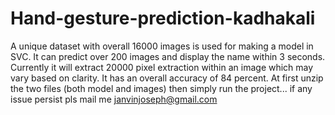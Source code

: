 # Hand-gesture-prediction-kadhakali
A unique dataset with overall 16000 images is used for making a model in SVC. It can predict over 200 images and display the name within 3 seconds. Currently it will extract 20000 pixel extraction within an image which may vary based on clarity. It has an overall accuracy of 84 percent.
At first unzip the two files (both model and images) then simply run the project... if any issue persist pls mail me janvinjoseph@gmail.com
